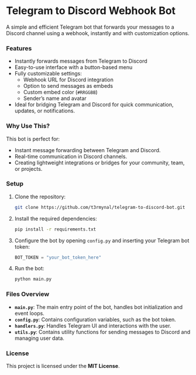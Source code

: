 # Telegram to Discord Webhook Bot

A simple and efficient Telegram bot that forwards your messages to a Discord channel using a webhook, instantly and with customization options.

### Features
- Instantly forwards messages from Telegram to Discord
- Easy-to-use interface with a button-based menu
- Fully customizable settings:
  - Webhook URL for Discord integration
  - Option to send messages as embeds
  - Custom embed color (`#RRGGBB`)
  - Sender’s name and avatar
- Ideal for bridging Telegram and Discord for quick communication, updates, or notifications.

### Why Use This?
This bot is perfect for:
- Instant message forwarding between Telegram and Discord.
- Real-time communication in Discord channels.
- Creating lightweight integrations or bridges for your community, team, or projects.

### Setup
1. Clone the repository:

   ```bash
   git clone https://github.com/t3rmynal/telegram-to-discord-bot.git
   ```
   
2. Install the required dependencies:

   ```bash
   pip install -r requirements.txt
   ```
   
3. Configure the bot by opening `config.py` and inserting your Telegram bot token:

   ```python
   BOT_TOKEN = "your_bot_token_here"
   ```
   
4. Run the bot:
 
   ```bash
   python main.py
   ```

### Files Overview

* **`main.py`**: The main entry point of the bot, handles bot initialization and event loops.
* **`config.py`**: Contains configuration variables, such as the bot token.
* **`handlers.py`**: Handles Telegram UI and interactions with the user.
* **`utils.py`**: Contains utility functions for sending messages to Discord and managing user data.

### License

This project is licensed under the **MIT License**.
